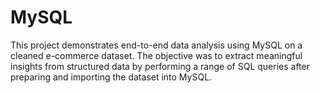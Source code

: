 # MySQL
This project demonstrates end-to-end data analysis using MySQL on a cleaned e-commerce dataset. 
The objective was to extract meaningful insights from structured data by performing a range of SQL queries after preparing and importing the dataset into MySQL.

